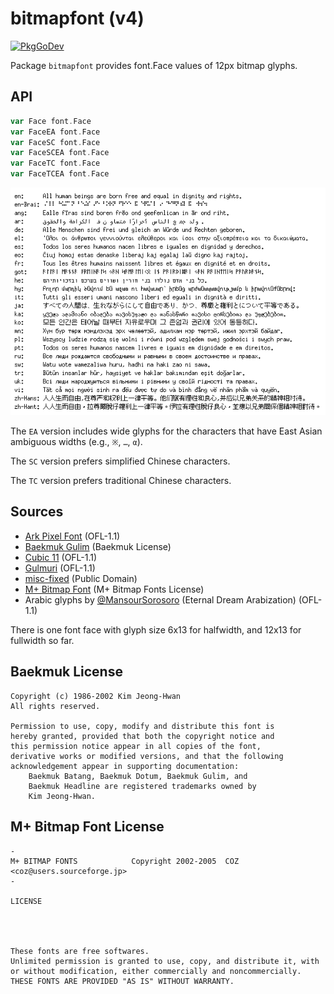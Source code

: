 # bitmapfont (v4)

[![PkgGoDev](https://pkg.go.dev/badge/github.com/hajimehoshi/bitmapfont/v4)](https://pkg.go.dev/github.com/hajimehoshi/bitmapfont/v3)

Package `bitmapfont` provides font.Face values of 12px bitmap glyphs.

## API

```go
var Face font.Face
var FaceEA font.Face
var FaceSC font.Face
var FaceSCEA font.Face
var FaceTC font.Face
var FaceTCEA font.Face
```

![Example](example.png)

The `EA` version includes wide glyphs for the characters that have East Asian ambiguous widths (e.g., `※`, `…`, `α`).

The `SC` version prefers simplified Chinese characters.

The `TC` version prefers traditional Chinese characters.

## Sources

 * [Ark Pixel Font](https://ark-pixel-font.takwolf.com/) (OFL-1.1)
 * [Baekmuk Gulim](https://kldp.net/baekmuk/) (Baekmuk License)
 * [Cubic 11](https://github.com/ACh-K/Cubic-11) (OFL-1.1)
 * [Gulmuri](https://quiple.dev/galmuri) (OFL-1.1)
 * [misc-fixed](https://www.cl.cam.ac.uk/~mgk25/ucs-fonts.html) (Public Domain)
 * [M+ Bitmap Font](https://github.com/coz-m/MPLUS_FONTS/tree/master/obsolete) (M+ Bitmap Fonts License)
 * Arabic glyphs by [@MansourSorosoro](https://twitter.com/MansourSorosoro) (Eternal Dream Arabization) (OFL-1.1)

There is one font face with glyph size 6x13 for halfwidth, and 12x13 for fullwidth so far.

## Baekmuk License

```
Copyright (c) 1986-2002 Kim Jeong-Hwan
All rights reserved.

Permission to use, copy, modify and distribute this font is
hereby granted, provided that both the copyright notice and
this permission notice appear in all copies of the font,
derivative works or modified versions, and that the following
acknowledgement appear in supporting documentation:
    Baekmuk Batang, Baekmuk Dotum, Baekmuk Gulim, and
    Baekmuk Headline are registered trademarks owned by
    Kim Jeong-Hwan.
```

## M+ Bitmap Font License

```
-
M+ BITMAP FONTS            Copyright 2002-2005  COZ <coz@users.sourceforge.jp>
-

LICENSE




These fonts are free softwares.
Unlimited permission is granted to use, copy, and distribute it, with
or without modification, either commercially and noncommercially.
THESE FONTS ARE PROVIDED "AS IS" WITHOUT WARRANTY.
```

